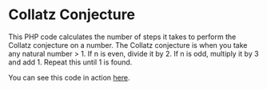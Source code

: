 # Collatz Conjecture
This PHP code calculates the number of steps it takes to perform the Collatz conjecture on a number. The Collatz conjecture is when you take any natural number > 1. If n is even, divide it by 2. If n is odd, multiply it by 3 and add 1. Repeat this until 1 is found.

You can see this code in action <a href="http://www.conorwalsh.net/algorithms/collatz/">here</a>.

